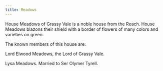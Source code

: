 ```yaml
---
title: Meadows
---
```


 House Meadows of Grassy Vale is a noble house from the Reach. House Meadows blazons their shield with a border of flowers of many colors and varieties on green.

The known members of this house are:

Lord Elwood Meadows, the Lord of Grassy Vale.

Lysa Meadows. Married to Ser Olymer Tyrell.


